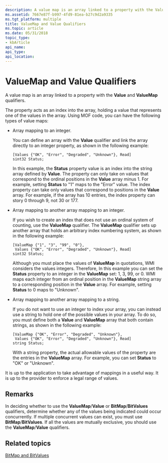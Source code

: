 ```yaml
---
description: A value map is an array linked to a property with the Value and ValueMap qualifiers.
ms.assetid: 7667e87f-b997-4fd9-81ea-b27c9d2a9335
ms.tgt_platform: multiple
title: ValueMap and Value Qualifiers
ms.topic: article
ms.date: 05/31/2018
topic_type: 
- kbArticle
api_name: 
api_type: 
api_location: 
---
```


# ValueMap and Value Qualifiers

A value map is an array linked to a property with the **Value** and **ValueMap** qualifiers.

The property acts as an index into the array, holding a value that represents one of the values in the array. Using MOF code, you can have the following types of value maps:

-   Array mapping to an integer.

    You can define an array with the **Value** qualifier and link the array directly to an integer property, as shown in the following example:

    ``` syntax
    [Values {"OK", "Error", "Degraded", "Unknown"}, Read]
    sint32 Status;
    ```

    In this example, the **Status** property value is an index into the string array defined by **Value**. The property can only take on values that correspond to the ordinal positions in the **Value** array minus 1. For example, setting **Status** to "1" maps to the "Error" value. The index property can take only values that correspond to positions in the **Value** array. For example, if the array has 10 entries, the index property can story 0 through 9, not 30 or 177.

-   Array mapping to another array mapping to an integer.

    If you wish to create an index that does not use an ordinal system of counting, use the **ValueMap** qualifier. The **ValueMap** qualifier sets up another array that holds an arbitrary index numbering system, as shown in the following example:

    ``` syntax
    [ValueMap {"1", "3", "99", "0"}, 
     Values {"OK", "Error", "Degraded", "Unknown"}, Read]
    sint32 Status;
    ```

    Although you must place the values of **ValueMap** in quotations, WMI considers the values integers. Therefore, In this example you can set the **Status** property to an integer in the **ValueMap** set: 1, 3, 99, or 0. WMI maps each integer from an ordinal position in the **ValueMap** string array to a corresponding position in the **Value** array. For example, setting **Status** to 0 maps to "Unknown".

-   Array mapping to another array mapping to a string.

    If you do not want to use an integer to index your array, you can instead use a string to hold one of the possible values in your array. To do so, you must define both a **Value** and **ValueMap** array that both contain strings, as shown in the following example:

    ``` syntax
    [ValueMap {"OK", "Error", "Degraded", "Unknown"}, 
     Values {"OK", "Error", "Degraded", "Unknown"}, Read]
    string Status;
    ```

    With a string property, the actual allowable values of the property are the entries in the **ValueMap** array. For example, you can set **Status** to "OK" or "Unknown".

It is up to the application to take advantage of mappings in a useful way. It is up to the provider to enforce a legal range of values.

## Remarks

In deciding whether to use the **ValueMap**/**Value** or **BitMap**/**BitValues** qualifiers, determine whether any of the values being indicated could occur concurrently. If multiple concurrent values can exist, you must use **BitMap**/**BitValues**. If all the values are mutually exclusive, you should use the **ValueMap**/**Value** qualifiers.

## Related topics

<dl> <dt>

[BitMap and BitValues](bitmap-and-bitvalues.md)
</dt> </dl>

 

 



